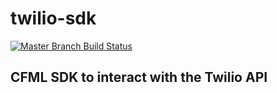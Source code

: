 # twilio-sdk

[![Master Branch Build Status](https://img.shields.io/travis/elpete/twilio-sdk/master.svg?style=flat-square&label=master)](https://travis-ci.org/elpete/twilio-sdk)

## CFML SDK to interact with the Twilio API